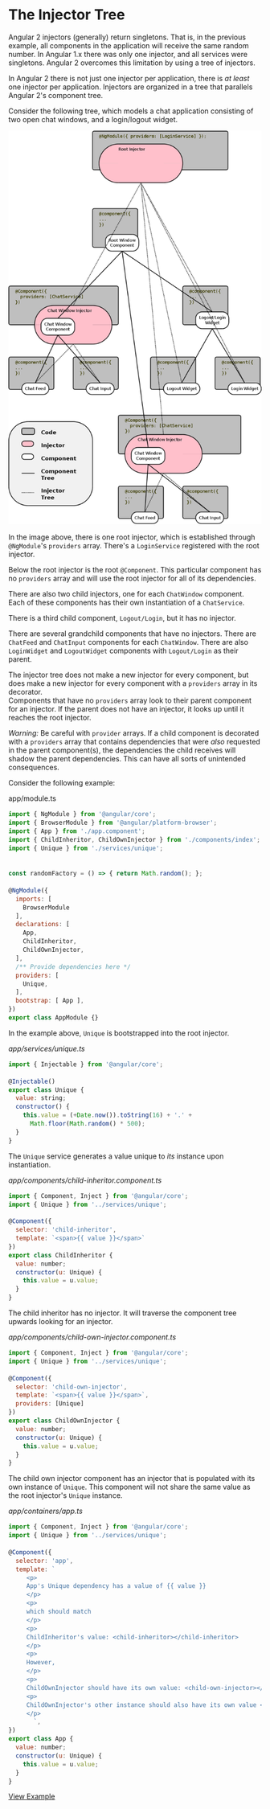# The Injector Tree

Angular 2 injectors (generally) return singletons.  That is, in the previous example,
all components in the application will receive the same random
number.  In Angular 1.x there was only one injector, and all services were
singletons.  Angular 2 overcomes this limitation by using a tree of injectors.

In Angular 2 there is not just one injector per application, there is _at least_ one injector per application.  Injectors are organized in a tree that parallels Angular 2's component tree.

Consider the following tree, which models a chat application consisting of two
open chat windows, and a login/logout widget.

![Image of a Component Tree, and a DI Tree](../../images/di-tree.png)

In the image above, there is one root injector, which is established through
`@NgModule`'s `providers` array. There's a `LoginService` registered with the
root injector.

Below the root injector is the root `@Component`.  This particular component has
no `providers` array and will use the root injector for all of its dependencies.

There are also two child injectors, one for each `ChatWindow` component.  Each
of these components has their own instantiation of a `ChatService`.

There is a third child component, `Logout/Login`, but it has no injector.

There are several grandchild components that have no injectors.  There are
`ChatFeed` and `ChatInput` components for each `ChatWindow`.  There are also
`LoginWidget` and `LogoutWidget` components with `Logout/Login` as their
parent.

The injector tree does not make a new injector for every component,
but does make a new injector for every component with a `providers` array in its decorator.  
Components that have no `providers` array look to their parent component for an injector.
If the parent does not have an injector, it looks up until it reaches the root injector.

_Warning:_  Be careful with `provider` arrays.  If a child component is decorated with a `providers` array that contains dependencies that were _also_ requested in the parent component(s), the dependencies the child receives will shadow the parent dependencies.
This can have all sorts of unintended consequences.

Consider the following example:

app/module.ts
```js
import { NgModule } from '@angular/core';
import { BrowserModule } from '@angular/platform-browser';
import { App } from './app.component';
import { ChildInheritor, ChildOwnInjector } from './components/index';
import { Unique } from './services/unique';


const randomFactory = () => { return Math.random(); };

@NgModule({
  imports: [
    BrowserModule
  ],
  declarations: [
    App,
    ChildInheritor,
    ChildOwnInjector,
  ],
  /** Provide dependencies here */
  providers: [
    Unique,
  ],
  bootstrap: [ App ],
})
export class AppModule {}

```

In the example above, `Unique` is bootstrapped into the root injector.

*app/services/unique.ts*
```js
import { Injectable } from '@angular/core';

@Injectable()
export class Unique {
  value: string;
  constructor() {
    this.value = (+Date.now()).toString(16) + '.' +
      Math.floor(Math.random() * 500);
  }
}
```

The `Unique` service generates a value unique to _its_ instance upon instantiation.

*app/components/child-inheritor.component.ts*
```js
import { Component, Inject } from '@angular/core';
import { Unique } from '../services/unique';

@Component({
  selector: 'child-inheritor',
  template: `<span>{{ value }}</span>`
})
export class ChildInheritor {
  value: number;
  constructor(u: Unique) {
    this.value = u.value;
  }
}
```

The child inheritor has no injector. It will traverse the component tree upwards looking for an injector.

*app/components/child-own-injector.component.ts*
```js
import { Component, Inject } from '@angular/core';
import { Unique } from '../services/unique';

@Component({
  selector: 'child-own-injector',
  template: `<span>{{ value }}</span>`,
  providers: [Unique]
})
export class ChildOwnInjector {
  value: number;
  constructor(u: Unique) {
    this.value = u.value;
  }
}
```

The child own injector component has an injector that is populated with its own
instance of `Unique`.  This component will not share the same value as the
root injector's `Unique` instance.

*app/containers/app.ts*
```js
import { Component, Inject } from '@angular/core';
import { Unique } from '../services/unique';

@Component({
  selector: 'app',
  template: `
     <p>
     App's Unique dependency has a value of {{ value }}
     </p>
     <p>
     which should match
     </p>
     <p>
     ChildInheritor's value: <child-inheritor></child-inheritor>
     </p>
     <p>
     However,
     </p>
     <p>
     ChildOwnInjector should have its own value: <child-own-injector></child-own-injector>
     <p>
     ChildOwnInjector's other instance should also have its own value <child-own-injector></child-own-injector>
     </p>
       `,
})
export class App {
  value: number;
  constructor(u: Unique) {
    this.value = u.value;
  }
}

```

[View Example][plunkInjectorTree]

[plunkInjectorTree]: http://plnkr.co/edit/5jHB4TP3IpnkWJq2wzeX?p=preview "Injector Tree Example"
